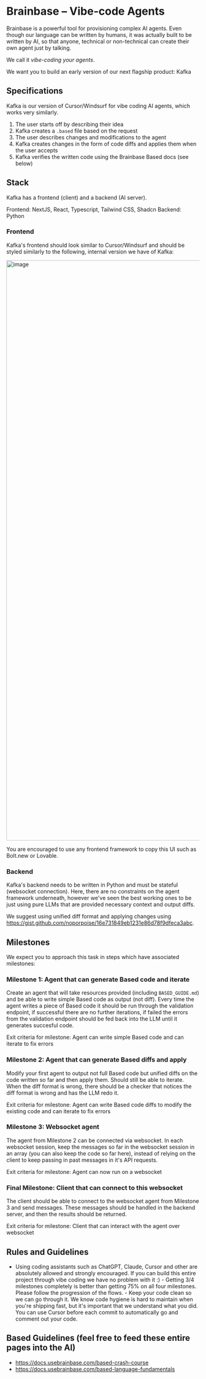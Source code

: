 # Brainbase – Vibe-code Agents
Brainbase is a powerful tool for provisioning complex AI agents. Even though our language can be written by humans, it was actually built to be written by AI, so that anyone, technical or non-technical can create their own agent just by talking.

We call it *vibe-coding your agents*.

We want you to build an early version of our next flagship product: Kafka

## Specifications
Kafka is our version of Cursor/Windsurf for vibe coding AI agents, which works very similarly.

1. The user starts off by describing their idea
2. Kafka creates a `.based` file based on the request
3. The user describes changes and modifications to the agent
4. Kafka creates changes in the form of code diffs and applies them when the user accepts
5. Kafka verifies the written code using the Brainbase Based docs (see below)

## Stack

Kafka has a frontend (client) and a backend (AI server).

Frontend: NextJS, React, Typescript, Tailwind CSS, Shadcn
Backend: Python

### Frontend
Kafka's frontend should look similar to Cursor/Windsurf and should be styled similarly to the following, internal version we have of Kafka:

<img width="1512" alt="image" src="https://github.com/user-attachments/assets/d8c13d2e-3147-4ded-b9cf-924f50673a8f" />

You are encouraged to use any frontend framework to copy this UI such as Bolt.new or Lovable.

### Backend
Kafka's backend needs to be written in Python and must be stateful (websocket connection). Here, there are no constraints on the agent framework underneath, however we've seen the best working ones to be just using pure LLMs that are provided necessary context and output diffs.

We suggest using unified diff format and applying changes using https://gist.github.com/noporpoise/16e731849eb1231e86d78f9dfeca3abc.

## Milestones
We expect you to approach this task in steps which have associated milestones:

### Milestone 1: Agent that can generate Based code and iterate
Create an agent that will take resources provided (including `BASED_GUIDE.md`) and be able to write simple Based code as output (not diff). Every time the agent writes a piece of Based code it should be run through the validation endpoint, if successful there are no further iterations, if failed the errors from the validation endpoint should be fed back into the LLM until it generates succesful code.

Exit criteria for milestone: Agent can write simple Based code and can iterate to fix errors

### Milestone 2: Agent that can generate Based diffs and apply
Modify your first agent to output not full Based code but unified diffs on the code written so far and then apply them. Should still be able to iterate. When the diff format is wrong, there should be a checker that notices the diff format is wrong and has the LLM redo it.

Exit criteria for milestone: Agent can write Based code diffs to modify the existing code and can iterate to fix errors

### Milestone 3: Websocket agent
The agent from Milestone 2 can be connected via websocket. In each websocket session, keep the messages so far in the websocket session in an array (you can also keep the code so far here), instead of relying on the client to keep passing in past messages in it's API requests.

Exit criteria for milestone: Agent can now run on a websocket

### Final Milestone: Client that can connect to this websocket
The client should be able to connect to the websocket agent from Milestone 3 and send messages. These messages should be handled in the backend server, and then the results should be returned.

Exit criteria for milestone: Client that can interact with the agent over websocket

## Rules and Guidelines
- Using coding assistants such as ChatGPT, Claude, Cursor and other are absolutely allowed and strongly encouraged. If you can build this entire project through vibe coding we have no problem with it :)
- Getting 3/4 milestones completely is better than getting 75% on all four milestones. Please follow the progression of the flows.
- Keep your code clean so we can go through it. We know code hygiene is hard to maintain when you're shipping fast, but it's important that we understand what you did. You can use Cursor before each commit to automatically go and comment out your code.

## Based Guidelines (feel free to feed these entire pages into the AI)
- https://docs.usebrainbase.com/based-crash-course
- https://docs.usebrainbase.com/based-language-fundamentals
